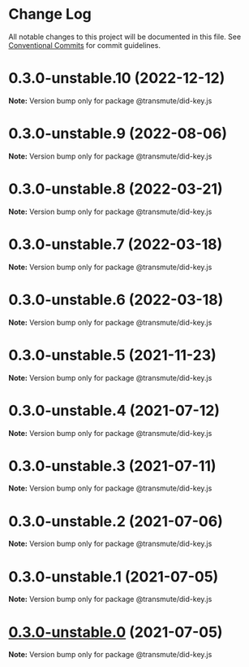 # Change Log

All notable changes to this project will be documented in this file.
See [Conventional Commits](https://conventionalcommits.org) for commit guidelines.

# 0.3.0-unstable.10 (2022-12-12)

**Note:** Version bump only for package @transmute/did-key.js





# 0.3.0-unstable.9 (2022-08-06)

**Note:** Version bump only for package @transmute/did-key.js





# 0.3.0-unstable.8 (2022-03-21)

**Note:** Version bump only for package @transmute/did-key.js





# 0.3.0-unstable.7 (2022-03-18)

**Note:** Version bump only for package @transmute/did-key.js





# 0.3.0-unstable.6 (2022-03-18)

**Note:** Version bump only for package @transmute/did-key.js





# 0.3.0-unstable.5 (2021-11-23)

**Note:** Version bump only for package @transmute/did-key.js





# 0.3.0-unstable.4 (2021-07-12)

**Note:** Version bump only for package @transmute/did-key.js





# 0.3.0-unstable.3 (2021-07-11)

**Note:** Version bump only for package @transmute/did-key.js





# 0.3.0-unstable.2 (2021-07-06)

**Note:** Version bump only for package @transmute/did-key.js





# 0.3.0-unstable.1 (2021-07-05)

**Note:** Version bump only for package @transmute/did-key.js





# [0.3.0-unstable.0](https://github.com/transmute-industries/did-key.js/compare/v0.2.1-unstable.42...v0.3.0-unstable.0) (2021-07-05)

**Note:** Version bump only for package @transmute/did-key.js
